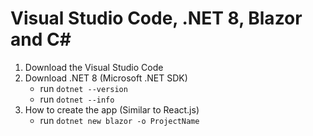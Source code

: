 # Visual Studio Code, .NET 8, Blazor and C#

1. Download the Visual Studio Code
2. Download .NET 8 (Microsoft .NET SDK)
   - run `dotnet --version`
   - run `dotnet --info`
3. How to create the app (Similar to React.js)
   - run `dotnet new blazor -o ProjectName`
